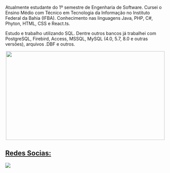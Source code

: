 Atualmente estudante do 1º semestre de Engenharia de Software. Cursei o Ensino Médio com Técnico em Tecnologia da Informação no Instituto Federal da Bahia (IFBA). Conhecimento nas linguagens Java, PHP, C#, Phyton, HTML, CSS e React.ts.

Estudo e trabalho utilizando SQL. Dentre outros bancos já trabalhei com PostgreSQL, Firebird, Access, MSSQL, MySQL (4.0, 5.7, 8.0 e outras versões), arquivos .DBF e outros.
<div align="center">
  <a href="https://github.com/emn-f">
  <img height="280" width="500" src="https://github-readme-stats.vercel.app/api/top-langs/?username=emn-f&layout=compact&langs_count=7&theme=dark"/>
    <!-- <img height="280" width="500" src="https://github-readme-stats.vercel. /api?username=emn-f&show_icons=true&theme=dark&include_all_commits=true&count_private=true"/ -->
</div>

## Redes Socias:
<div> 
  <a href="https://www.linkedin.com/in/emanuelferreira/" target="_blank"><img src="https://img.shields.io/badge/-LinkedIn-%230077B5?style=for-the-badge&logo=linkedin&logoColor=white" target="_blank"></a> 

 <!-- ##
  
   ![Snake animation](https://github.com/emn-f/emn-f/blob/output/github-contribution-grid-snake.svg) -->
 
</div>

